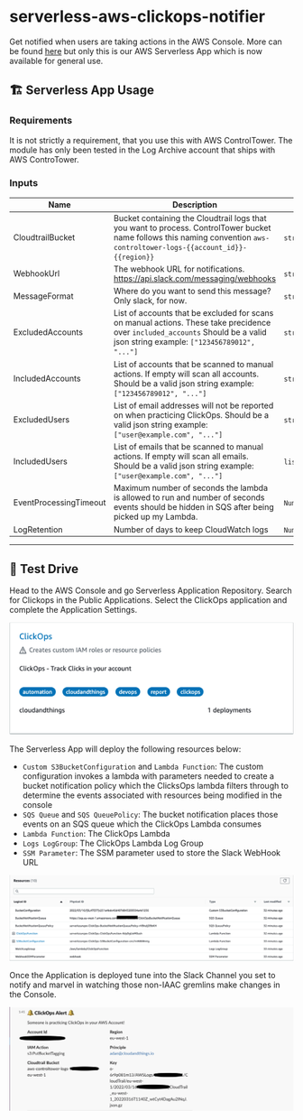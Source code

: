 # serverless-aws-clickops-notifier

Get notified when users are taking actions in the AWS Console. More can be found [here](https://medium.com/cloudandthings/aws-clickoops-1b8cabc9b8e3) but only this is our AWS Serverless App which is now available for general use.
## 🏗️ Serverless App Usage
### Requirements

It is not strictly a requirement, that you use this with AWS ControlTower. The module has only been tested in the Log Archive account that ships with AWS ControTower. 

### Inputs

| Name | Description | Type | Default | Required |
|------|-------------|------|---------|:--------:|
| CloudtrailBucket | Bucket containing the Cloudtrail logs that you want to process. ControlTower bucket name follows this naming convention `aws-controltower-logs-{{account_id}}-{{region}}` | `string` | n/a | yes |
| WebhookUrl | The webhook URL for notifications. https://api.slack.com/messaging/webhooks | `string` | n/a | yes |
| MessageFormat | Where do you want to send this message? Only slack, for now. | `string` | `"slack"` | no |
| ExcludedAccounts| List of accounts that be excluded for scans on manual actions. These take precidence over `included_accounts` Should be a valid json string example: `["123456789012", "..."]` | `string` | `[]` | no |
| IncludedAccounts | List of accounts that be scanned to manual actions. If empty will scan all accounts. Should be a valid json string example: `["123456789012", "..."]` | `string` | `[]` | no |
| ExcludedUsers | List of email addresses will not be reported on when practicing ClickOps.  Should be a valid json string example: `["user@example.com", "..."]` | `string` | `[]` | no |
| IncludedUsers| List of emails that be scanned to manual actions. If empty will scan all emails. Should be a valid json string example: `["user@example.com", "..."]` | `list(string)` | `[]` | no |
| EventProcessingTimeout | Maximum number of seconds the lambda is allowed to run and number of seconds events should be hidden in SQS after being picked up my Lambda. | `Number` | `60` | no |
| LogRetention | Number of days to keep CloudWatch logs | `Number` | `30` | no |

----
## 🚙 Test Drive

Head to the AWS Console and go Serverless Application Repository. Search for Clickops in the Public Applications. Select the ClickOps application and complete the Application Settings. 

![ClickOps Application](images/clickops-application.png)

The Serverless App will deploy the following resources below:

- `Custom S3BucketConfiguration` and `Lambda Function`: The custom configuration invokes a lambda with parameters needed to create a bucket notification policy which the ClicksOps lambda filters through to determine the events associated with resources being modified in the console
- `SQS Queue`	and `SQS QueuePolicy`: The bucket notification places those events on an SQS queue which the ClickOps Lambda consumes
- `Lambda Function`: The ClickOps Lambda
- `Logs LogGroup`: The ClickOps Lambda Log Group
- `SSM Parameter`: The SSM parameter used to store the Slack WebHook URL

![CloudFormation Resources](images/clickops-resource-list.png)

Once the Application is deployed tune into the Slack Channel you set to notify and marvel in watching those non-IAAC gremlins make changes in the Console.

![ClicksOps ](images/clickops-slack-message.png)